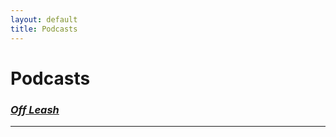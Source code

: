 ```yaml
---
layout: default
title: Podcasts
---
```


# Podcasts 

### <a href="https://freakonomics.com/series/off-leash/"><i>Off Leash</i></a>

* * *
